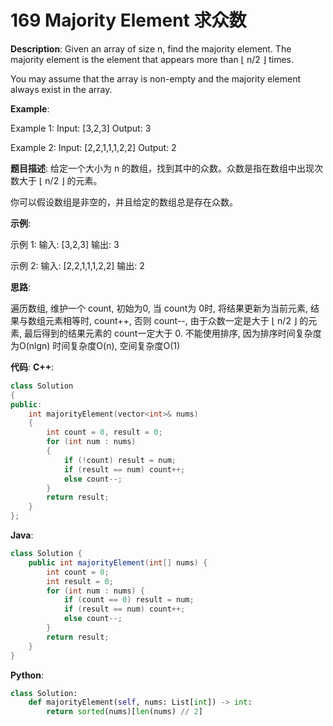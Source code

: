 # 169 Majority Element 求众数

__Description__:
Given an array of size n, find the majority element. The majority element is the element that appears more than ⌊ n/2 ⌋ times.

You may assume that the array is non-empty and the majority element always exist in the array.

__Example__:

Example 1:
Input: [3,2,3]
Output: 3

Example 2:
Input: [2,2,1,1,1,2,2]
Output: 2

__题目描述__:
给定一个大小为 n 的数组，找到其中的众数。众数是指在数组中出现次数大于 ⌊ n/2 ⌋ 的元素。

你可以假设数组是非空的，并且给定的数组总是存在众数。

__示例__:

示例 1:
输入: [3,2,3]
输出: 3

示例 2:
输入: [2,2,1,1,1,2,2]
输出: 2

__思路__:

遍历数组, 维护一个 count, 初始为0, 当 count为 0时, 将结果更新为当前元素, 结果与数组元素相等时, count++, 否则 count--, 由于众数一定是大于 ⌊ n/2 ⌋ 的元素, 最后得到的结果元素的 count一定大于 0.
不能使用排序, 因为排序时间复杂度为O(nlgn)
时间复杂度O(n), 空间复杂度O(1)

__代码__:
__C++__:

```C++
class Solution 
{
public:
    int majorityElement(vector<int>& nums) 
    {
        int count = 0, result = 0;
        for (int num : nums) 
        {
            if (!count) result = num;
            if (result == num) count++;
            else count--;
        }
        return result;
    }
};
```

__Java__:

```Java
class Solution {
    public int majorityElement(int[] nums) {
        int count = 0;
        int result = 0;
        for (int num : nums) {
            if (count == 0) result = num;
            if (result == num) count++;
            else count--;
        }
        return result;
    }
}
```

__Python__:

```Python
class Solution:
    def majorityElement(self, nums: List[int]) -> int:
        return sorted(nums)[len(nums) // 2]
```
